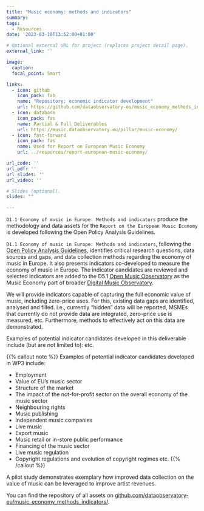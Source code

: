 ```yaml
---
title: "Music economy: methods and indicators"
summary: 
tags:
  - Resources
date: '2023-03-10T13:52:00+01:00'

# Optional external URL for project (replaces project detail page).
external_link: ''

image:
  caption: 
  focal_point: Smart

links:
  - icon: github
    icon_pack: fab
    name: "Repository: economic indicator development"
    url: https://github.com/dataobservatory-eu/music_economy_methods_indicators/
  - icon: database
    icon_pack: fas
    name: Partial & Full Deliverables 
    url: https://music.dataobservatory.eu/pillar/music-economy/
  - icon: fast-forward
    icon_pack: fas
    name: Used for Report on European Music Economy 
    url: ../resources/report-european-music-economy/

url_code: ''
url_pdf: ''
url_slides: ''
url_video: ''

# Slides (optional).
slides: ""

---
```


`D1.1 Economy of music in Europe: Methods and indicators` produce the methodology and data assets for the `Report on the European Music Economy` is developed following the Open Policy Analysis Guidelines.

`D1.1 Economy of music in Europe: Methods and indicators`, following the [Open Policy Analysis Guidelines](/resources/opa/), identifies critical research questions, data sources and gaps, and data collection methods regarding the economy of music in Europe. It also presents indicators co-developed to measure the economy of music in Europe. The indicator candidates are reviewed and selected indicators are added to the D5.1 [Open Music Observatory](/resources/open-music-observatory/) as the Music Economy part of broader [Digital Music Observatory](https://music.dataobservatory.eu/pillar/music-economy/).

We will provide indicators capable of capturing the full economic value of music, including zero-price uses. For this, existing data gaps are identified, analysed and filled. i.e., currently “hidden” data will be reported, MSMEs that currently
do not provide data are integrated, zero-price use is measured, etc. Furthermore, methods to effectively act on this data are demonstrated. 

Examples of potential indicator candidates developed in this deliverable include (but are not limited to):  etc.

{{% callout note %}}
Examples of potential indicator candidates developed in WP3 include: 
- Employment 
- Value of EU’s music sector
- Structure of the market
- The impact of the not-for-profit sector on the overall economy of the music sector 
- Neighbouring rights
- Music publishing
- Independent music companies
- Live music
- Export music
- Music retail or in-store public performance 
- Financing of the music sector
- Live music regulation
- Copyright regulations and evolution of copyright regimes
etc.
{{% /callout %}}

A pilot study demonstrates exemplary how improved data collection on the value of music can be leveraged to improve artist revenues.

You can find the repository of all assets on [github.com/dataobservatory-eu/music_economy_methods_indicators/](https://github.com/dataobservatory-eu/music_economy_methods_indicators/).